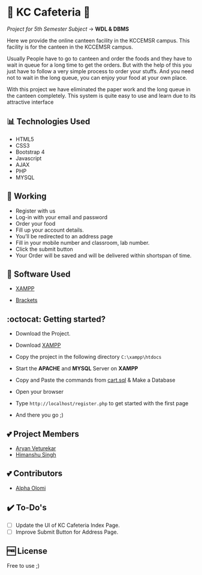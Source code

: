 # 🍱 KC Cafeteria 🍱

_Project for 5th Semester Subject_ -> **WDL & DBMS**

Here we provide the online canteen facility in the KCCEMSR campus. This facility is for the canteen in the KCCEMSR campus.

Usually People have to go to canteen and order the foods and they have to wait in queue for a long time to get the orders. But with the help of this you just have to follow a very simple process to order your stuffs. And you need not to wait in the long queue, you can enjoy your food at your own place.

With this project we have eliminated the paper work and the long queue in the canteen completely. This system is quite easy to use and learn due to its attractive interface

## 📊 Technologies Used

- HTML5
- CSS3
- Bootstrap 4
- Javascript
- AJAX
- PHP
- MYSQL

## 📲 Working

- Register with us
- Log-in with your email and password
- Order your food
- Fill up your account details.
- You’ll be redirected to an address page
- Fill in your mobile number and classroom, lab number.
- Click the submit button
- Your Order will be saved and will be delivered within shortspan of time.

## 💯 Software Used

- [XAMPP](https://www.apachefriends.org/download.html)

- [Brackets](http://brackets.io/)

## :octocat: Getting started?

- Download the Project.

- Download [XAMPP](https://www.apachefriends.org/download.html)

- Copy the project in the following directory `C:\xampp\htdocs`

- Start the **APACHE** and **MYSQL** Server on **XAMPP**

- Copy and Paste the commands from [cart.sql](https://github.com/danishsshaikh/KC-Cafeteria/tree/master/Files/sql) & Make a Database

- Open your browser

- Type `http://localhost/register.php` to get started with the first page

- And there you go ;)

## :two_hearts: Project Members

- [Aryan Veturekar](https://github.com/thedarklord30)
- [Himanshu Singh](https://github.com/himanshusiingh)

## :two_hearts: Contributors

- [Alpha Olomi](https://github.com/alphaolomi)



## ✔️ To-Do's

- [ ] Update the UI of KC Cafeteria Index Page.
- [ ] Improve Submit Button for Address Page.

## 🆓 License

Free to use ;)
